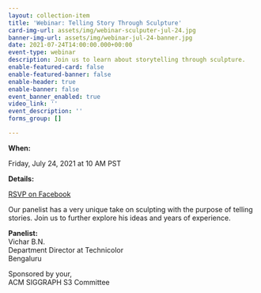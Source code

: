 ```yaml
---
layout: collection-item
title: 'Webinar: Telling Story Through Sculpture'
card-img-url: assets/img/webinar-sculputer-jul-24.jpg
banner-img-url: assets/img/webinar-jul-24-banner.jpg
date: 2021-07-24T14:00:00.000+00:00
event-type: webinar
description: Join us to learn about storytelling through sculpture.
enable-featured-card: false
enable-featured-banner: false
enable-header: true
enable-banner: false
event_banner_enabled: true
video_link: ''
event_description: ''
forms_group: []

---
```

**When:**

Friday, July 24, 2021 at 10 AM PST

**Details:**

[RSVP on Facebook](https://www.facebook.com/events/227148419235654/ "https://www.facebook.com/events/227148419235654/")

Our panelist has a very unique take on sculpting with the purpose of telling stories. Join us to further explore his ideas and years of experience.

**Panelist:**  
Vichar B.N.  
Department Director at Technicolor  
Bengaluru

Sponsored by your,  
ACM SIGGRAPH S3 Committee